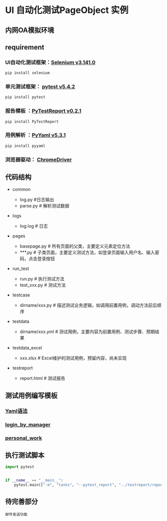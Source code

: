 # UI 自动化测试PageObject 实例
## 内网OA模拟环境

## requirement
### UI自动化测试框架：[Selenium v3.141.0](https://selenium-python.readthedocs.io/)
```python
pip install selenium
```
### 单元测试框架： [pytest v5.4.2](https://learning-pytest.readthedocs.io/zh/latest/index.html)
```python
pip install pytest
```
### 报告模板 ：[PyTestReport v0.2.1](https://github.com/five3/PyTestReport)
```python
pip install PyTestReport
```
### 用例解析 ：[PyYaml v5.3.1](https://pyyaml.org/wiki/PyYAMLDocumentation)
```python
pip install pyyaml
```
### 浏览器驱动： [ChromeDriver](https://chromedriver.chromium.org/downloads)


## 代码结构
-   common
    -   log.py #日志输出
    -   parse.py # 解析测试数据
-   logs
    -   log.log # 日志
-   pages
    -   basepage.py     # 所有页面的父类，主要定义元素定位方法
    -   ***.py          # 子类页面，主要定义测试方法，如登录页面输入用户名、输入密码，点击登录按钮
-   run_test
    -   run.py          # 执行测试方法
    -   test_xxx.py     # 测试方法
-   testcase
    -   dirname/xxx.py  # 描述测试业务逻辑，如调用前置用例，调动方法前后顺序
    
-   testdata
    -   dirname/xxx.yml # 测试用例，主要内容为前置用例、测试步骤、预期结果
-   testdata_excel
    -   xxx.xlsx        # Excel维护的测试用例，预留内容，尚未实现
-   testreport
    -   report.html     # 测试报告

## 测试用例编写模板
### [Yaml语法](https://www.runoob.com/w3cnote/yaml-intro.html)
### [login_by_manager](https://github.com/sukekes/autotestOA/blob/master/testdata/loginpage/login_by_manager.yml)
### [personal_work](https://github.com/sukekes/autotestOA/blob/master/testdata/personalwork/personal_work.yml)


## 执行测试脚本
```python
import pytest


if __name__ == "__main__":
    pytest.main(["-m", "tasks", "--pytest_report", "../testreport/report.html"])
```

## 待完善部分
    邮件发送功能
